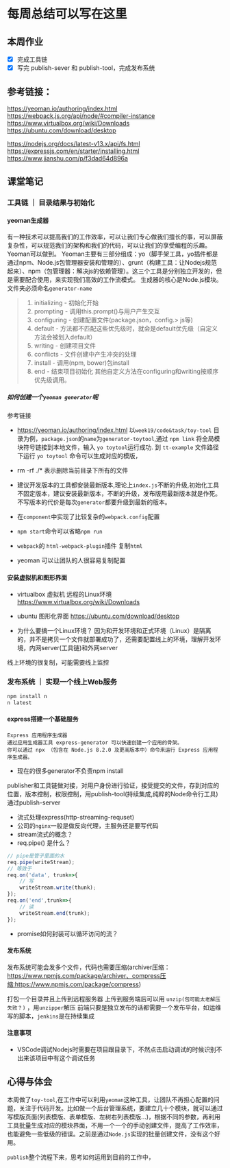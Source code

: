 # 每周总结可以写在这里
##  本周作业
- [x] 完成工具链
- [x] 写完 publish-sever 和 publish-tool，完成发布系统

## 参考链接：
https://yeoman.io/authoring/index.html
https://webpack.js.org/api/node/#compiler-instance
https://www.virtualbox.org/wiki/Downloads
https://ubuntu.com/download/desktop

https://nodejs.org/docs/latest-v13.x/api/fs.html
https://expressjs.com/en/starter/installing.html
https://www.jianshu.com/p/f3dad64d896a


## 课堂笔记

### 工具链 ｜ 目录结果与初始化
#### yeoman生成器
有一种技术可以提高我们的工作效率，可以让我们专心做我们擅长的事，可以屏蔽复杂性，可以规范我们的架构和我们的代码，可以让我们的享受编程的乐趣。Yeoman可以做到。
Yeoman主要有三部分组成：yo（脚手架工具，yo插件都是通过npm、Node.js包管理器安装和管理的）、grunt（构建工具：让Nodejs规范起来）、npm（包管理器：解决js的依赖管理）。这三个工具是分别独立开发的，但是需要配合使用，来实现我们高效的工作流模式。
生成器的核心是Node.js模块。文件夹必须命名`generator-name`

> 1. initializing - 初始化开始
>  2. prompting - 调用this.prompt()与用户产生交互
>  3. configuring - 创建配置文件(package.json，config.> js等)
> 4. default - 方法都不匹配这些优先级时，就会是default优先级（自定义方法会被划入default）
> 5. writing - 创建项目文件
> 6. conflicts - 文件创建中产生冲突的处理
> 7. install - 调用(npm, bower)包install
> 8. end - 结束项目初始化 其他自定义方法在configuring和writing按顺序优先级调用。


##### 如何创建一个`yeoman generator`呢
参考链接
- https://yeoman.io/authoring/index.html
以`week19/code&task/toy-tool` 目录为例，`package.json`的`name`为`generator-toytool`,通过 `npm link` 将全局模块符号链接到本地文件，输入 `yo toytool`运行成功.
到 `tt-example` 文件路径下运行 `yo toytool` 命令可以生成对应的模版，

- rm -rf ./* 表示删除当前目录下所有的文件
- 建议开发版本的工具都安装最新版本,理论上`index.js`不断的升级,初始化工具不固定版本，建议安装最新版本，不断的升级，发布版用最新版本就是作死。不写版本的代价是每次`generator`都要升级到最新的版本。
- 在`component`中实现了比较复杂的`webpack.config`配置
- `npm start`命令可以省略`npm run`
- `webpack`的 `html-webpack-plugin`插件 复制`html`
- yeoman 可以让团队的人很容易复制配置

#### 安装虚拟机和图形界面
- virtualbox 虚拟机 远程的Linux环境 https://www.virtualbox.org/wiki/Downloads

- ubuntu 图形化界面 https://ubuntu.com/download/desktop

- 为什么要搞一个Linux环境？
因为和开发环境和正式环境（Linux）是隔离的，并不是拷贝一个文件就部署成功了，还需要配置线上的环境，理解开发环境，内网server(工具链)和外网server

线上环境的很复制，可能需要线上监控

### 发布系统 ｜ 实现一个线上Web服务
```bash
npm install n
n latest
```
#### express搭建一个基础服务
```
Express 应用程序生成器
通过应用生成器工具 express-generator 可以快速创建一个应用的骨架。
你可以通过 npx （包含在 Node.js 8.2.0 及更高版本中）命令来运行 Express 应用程序生成器。
```
- 现在的很多generator不负责npm install

publisher和工具链做对接，对用户身份进行验证，接受提交的文件，存到对应的位置，版本控制，权限控制，用publish-tool(持续集成,纯粹的Node命令行工具)通过publish-server
- 流式处理express(http-streaming-requset)
- 公司的`nginx`一般是做反向代理，主服务还是要写代码
- stream流式的概念？
- req.pipe() 是什么？
```js
// pipe是管子里面的水
req.pipe(writeStream);
// 等效于
req.on('data', trunk=>{
    // 写
    writeStream.write(thunk);
});
req.on('end',trunk=>{
    // 读
    writeStream.end(trunk);
});
```
- promise如何封装可以循环访问的流？


#### 发布系统
发布系统可能会发多个文件，代码也需要压缩(archiver压缩：https://www.npmjs.com/package/archiver、compress压缩:https://www.npmjs.com/package/compress)

打包一个目录并且上传到远程服务器
上传到服务端后可以用 `unzip(包可能太老解压失败？)` ，用`unzipper`解压
前端只要是独立发布的话都需要一个发布平台，如运维写的脚本，`jenkins`是在持续集成
#### 注意事项
- VSCode调试Nodejs时需要在项目跟目录下，不然点击启动调试的时候识别不出来该项目中有这个调试任务
## 心得与体会
本周做了`toy-tool`,在工作中可以利用`yeoman`这种工具，让团队不再担心配置的问题，关注于代码开发。比如做一个后台管理系统，要建立几十个模块，就可以通过写模版页面(列表模版、表单模版、左树右列表模版...)，根据不同的参数，再利用工具批量生成对应的模块界面，不用一个一个的手动创建文件，提高了工作效率，也能避免一些低级的错误。之前是通过`Node.js`实现的批量创建文件，没有这个好用。

`publish`整个流程下来，思考如何运用到目前的工作中，